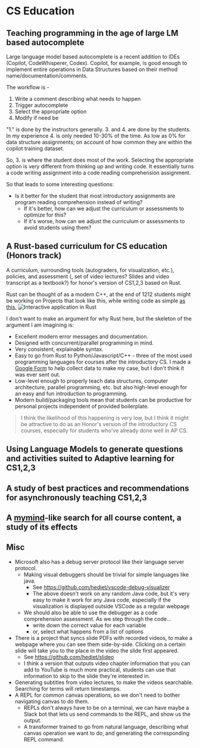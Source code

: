 # CS Education

## Teaching programming in the age of large LM based autocomplete

Large language model based autocomplete is a recent addition to IDEs (Copilot, CodeWhisperer, Codex). Copilot, for example, is good enough to implement entire operations in Data Structures based on their method name/documentation/comments.

The workflow is - 
1. Write a comment describing what needs to happen  
2. Trigger autocomplete
3. Select the appropriate option
4. Modify if need be

"1." is done by the instructors generally. 3. and 4. are done by the students. In my experience 4. is only needed 10-30% of the time. As low as 0% for data structure assignments; on account of how common they are within the copilot training dataset.

So, 3. is where the student does most of the work. Selecting the appropriate option is very different from thinking up and writing code. It essentially turns a code writing assignment into a code reading comprehension assignment.

So that leads to some interesting questions:
- Is it better for the student that most introductory assignments are program reading comprehension instead of writing?
  - If it's better, how can we adjust the curriculum or assessments to optimize for this?
  - If it's worse, how can we adjust the curriculum or assessments to avoid students using them?

## A Rust-based curriculum for CS education (Honors track)

A curriculum, surrounding tools (autograders, for visualization, etc.), policies, and assessment (, set of video lectures? Slides and video transcript as a textbook?) for honor's version of CS1,2,3 based on Rust.

Rust can be thought of as a modern C++, at the end of 1212 students might be working on Projects that look like this, while writing code as simple [as this.](https://github.com/mikaelmello/inquire/blob/main/examples/expense_tracker.rs) ![Interactive application in Rust](https://raw.githubusercontent.com/mikaelmello/inquire/main/assets/expense_tracker.gif)

I don't want to make an argument for why Rust here, but the skeleton of the argument I am imagining is:
- Excellent modern error messages and documentation.
- Designed with concurrent/parallel programming in mind.
- Very consistent, explainable syntax.
- Easy to go from Rust to Python/Javascript/C++ - three of the most used programming languages for courses after the introductory CS. I made a [Google Form](https://forms.gle/BYxheARrYfmoM4hh8) to help collect data to make my case, but I don't think it was ever sent out. 
- Low-level enough to properly teach data structures, computer architecture, parallel programming, etc. but also high-level enough for an easy and fun introduction to programming.
- Modern build/packaging tools mean that students can be productive for personal projects independent of provided boilerplate.

> I think the likelihood of this happening is very low, but I think it might be attractive to do as an Honor's version of the introductory CS courses, especially for students who've already done well in AP CS.

## Using Language Models to generate questions and activities suited to Adaptive learning for CS1,2,3

## A study of best practices and recommendations for asynchronously teaching CS1,2,3

## A [mymind](https://mymind.com/)-like search for all course content, a study of its effects

## Misc

- Microsoft also has a debug server protocol like their language server protocol.
    - Making visual debuggers should be trivial for simple languages like java. 
        - See https://github.com/hediet/vscode-debug-visualizer
        - The above doesn't work on any random Java code, but it's very easy to make it work for any Java code, especially if the visualization is displayed outside VSCode as a regular webpage
    - We should also be able to use the debugger as a code comprehension assessment. As we step through the code...
        - write down the correct value for each variable
        - or, select what happens from a list of options
- There is a project that syncs slide PDFs with recorded videos, to make a webpage where you can see them side-by-side. Clicking on a certain slide will take you to the place in the video the slide first appeared. 
    - See https://github.com/hediet/slideo
    - I think a version that outputs video chapter information that you can add to YouTube is much more practical, students can use that information to skip to the slide they're interested in.
- Generating subtitles from video lectures, to make the videos searchable. Searching for terms will return timestamps.
- A REPL for common canvas operations, so we don't need to bother navigating canvas to do them. 
    - REPLs don't always have to be on a terminal, we can have maybe a Slack bot that lets us send commands to the REPL, and show us the output.
    - A transformer trained to go from natural language, describing what canvas operation we want to do, and generating the corresponding REPL command.
